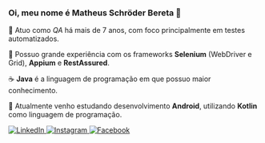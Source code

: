 ### Oi, meu nome é Matheus Schröder Bereta 👋

:bug: Atuo como *QA* há mais de 7 anos, com foco principalmente em testes automatizados.

:wrench: Possuo grande experiência com os frameworks **Selenium** (WebDriver e Grid), **Appium** e **RestAssured**.

:coffee: **Java** é a linguagem de programação em que possuo maior conhecimento.

:iphone: Atualmente venho estudando desenvolvimento **Android**, utilizando **Kotlin** como linguagem de programação.

  <a href="https://www.linkedin.com/in/matheus-bereta-69480167/" target="_blank">
    <img src="https://img.shields.io/badge/linkedin-%230077B5.svg?&style=for-the-badge&logo=linkedin&logoColor=white" alt="LinkedIn"/>
  </a>
  <a href="https://www.instagram.com/matheeeusb/" target="_blank">
    <img src="https://img.icons8.com/color/96/000000/instagram-new.png" alt="Instagram"/>
  </a>
  <a href="https://www.facebook.com/matheus.bereta.5" target="_blank">
    <img src="https://img.icons8.com/color/96/000000/facebook.png" alt="Facebook"/>
  </a>
